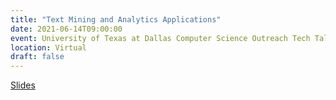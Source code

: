 ```yaml
---
title: "Text Mining and Analytics Applications"
date: 2021-06-14T09:00:00
event: University of Texas at Dallas Computer Science Outreach Tech Talk
location: Virtual
draft: false
---
```


[Slides](https://slides.com/karlho/textmining/fullscreen)
